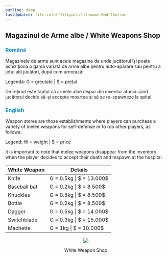 ```yaml
---
outline: deep
lastUpdated: file.info("filepath/filename.Rmd")$mtime
---
```


## Magazinul de Arme albe / White Weapons Shop

### <span style="color: #0088CC">Română</span>

Magazinele de arme sunt acele magazine de unde jucătorul își poate achiziționa o gamă variată de arme albe pentru auto-apărare sau pentru a jefui alți jucători, după cum urmează:

Legendă: G = greutate | $ = prețul

De reținut este faptul că armele albe dispar din inventar atunci când jucătorul decide să-și accepte moartea și să se re-spawneze la spital.

### <span style="color: #0088CC">English</span>

Weapon stores are those establishments where players can purchase a variety of melee weapons for self-defense or to rob other players, as follows:

Legend: W = weight | $ = price

It is important to note that melee weapons disappear from the inventory when the player decides to accept their death and respawn at the hospital.

|White Weapon|Details|
|-|-|
|Knife|G = 0.5kg \| \$ = 13.000$|
|Baseball bat|G = 0.2kg \| \$ = 8.500$|
|Knuckles|G = 0.5kg \| \$ = 8.500$|
|Bottle|G = 0.2kg \| \$ = 8.500$|
|Dagger|G = 0.5kg \| \$ = 14.000$|
|Switchblade|G = 0.3kg \| \$ = 15.000$|
|Machette|G = 1kg \| \$ = 10.000$|

<p align="center"><img src="https://i.imgur.com/GCSmCjn.gif"/></p>
<p style="text-align: center">White Weapon Shop</p>